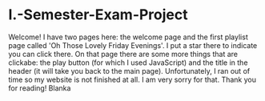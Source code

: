 # I.-Semester-Exam-Project
Welcome!
I have two pages here: the welcome page and the first playlist page called 'Oh Those Lovely Friday Evenings'. I put a star there to indicate you can click there.
On that page there are some more things that are clickabe: the play button (for which I used JavaScript) and the title in the header (it will take you back to the main page).
Unfortunately, I ran out of time so my website is not finished at all. I am very sorry for that.
Thank you for reading!
Blanka
